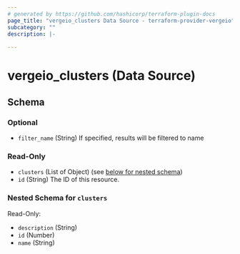 ```yaml
---
# generated by https://github.com/hashicorp/terraform-plugin-docs
page_title: "vergeio_clusters Data Source - terraform-provider-vergeio"
subcategory: ""
description: |-
  
---
```


# vergeio_clusters (Data Source)





<!-- schema generated by tfplugindocs -->
## Schema

### Optional

- `filter_name` (String) If specified, results will be filtered to name

### Read-Only

- `clusters` (List of Object) (see [below for nested schema](#nestedatt--clusters))
- `id` (String) The ID of this resource.

<a id="nestedatt--clusters"></a>
### Nested Schema for `clusters`

Read-Only:

- `description` (String)
- `id` (Number)
- `name` (String)
